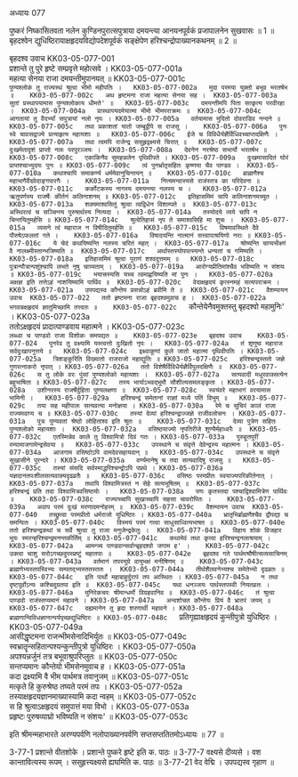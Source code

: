 अध्यायः 077

पुष्करं निष्कासितवता नलेन कुण्डिनपुरात्सपुत्राया दमयन्त्या आनयनपूर्वकं प्रजापालनेन सुखवासः ॥ 1 ॥ बृहदश्वेन द्युधिष्ठिरायाक्षहृदयविद्योपदेशपूर्वकं सङ्क्षेपेण हरिश्चन्द्रोपाख्यानकथनम् ॥ 2 ॥

बृहदश्व उवाच 	KK03-05-077-001  
प्रशान्ते तु पुरे हृष्टे सम्प्रवृत्ते महोत्सवे ।	KK03-05-077-001a  
महत्या सेनया राजा दमयन्तीमुपानयत् ॥	KK03-05-077-001c  
`पुण्यश्लोकं तु राज्यस्थं श्रुत्वा भीमो महीपतिः ।	KK03-05-077-002a  
मुदा परमया युक्तो बभूव भरतर्षभ ॥	KK03-05-077-002c  
अथ हृष्टमना राजा महत्या सेनया सह ।	KK03-05-077-003a  
सुतां प्रस्थापयामास पुण्यश्लोकाय धीमते' ॥	KK03-05-077-003c  
दमयन्तीमपि पिता सत्कृत्य परवीरहा ।	KK03-05-077-004a  
प्रास्थापयदमेयात्मा भीमो भीमपराक्रमः ॥	KK03-05-077-004c  
आगतायां तु वैदर्भ्यां सपुत्रायां नलो नृपः ।	KK03-05-077-005a  
वर्तयामास मुदितो दोवराडिव नन्दने ॥	KK03-05-077-005c  
तथा प्रकाशतां यातो जम्बूद्वीपे स राजसु ।	KK03-05-077-006a  
पुनः स्वे चावसद्राज्ये प्रत्याहृत्य महायशाः ॥	KK03-05-077-006c  
ईजे च विविधैर्यज्ञैर्विधिवच्चाप्तदक्षिणैः ।	KK03-05-077-007a  
तथा त्वमपि राजेन्द्र ससुहृद्वक्ष्यसे चिरात् ॥	KK03-05-077-007c  
दुःखमेतादृशं प्राप्तो नलः परपुरञ्जयः ।	KK03-05-077-008a  
देवनेन नरश्रेष्ठ सभार्यो भरतर्षभ ॥	KK03-05-077-008c  
एकाकिनैव सुमहन्नलेन पृथिवीपते ।	KK03-05-077-009a  
दुःखमासादितं घोरं प्राप्तश्चाभ्युदयः पुनः ॥	KK03-05-077-009c  
त्वं पुनर्भ्रातृसहितः कृष्णया चैव पाण्डव ।	KK03-05-077-010a  
कथाश्चापि समाकर्ण्य धर्ममेवानुचिन्तयन् ॥	KK03-05-077-010c  
ब्राह्मणैश्च महाभागैर्वेदवेदाङ्गपारगैः ।	KK03-05-077-011a  
नित्यमन्वास्यसे राजंस्तत्र का परिदेवना ॥	KK03-05-077-011c  
कर्कोटकस्य नागस्य दमयन्त्या नलस्य च ।	KK03-05-077-012a  
ऋतुपर्णस्य राजर्षेः कीर्तनं कलिनाशनम् ॥	KK03-05-077-012c  
इतिहासमिमं चापि कलिनाशनमच्युत ।	KK03-05-077-013a  
शक्यमाश्वसितुं श्रुत्वा त्वद्विधेन विशाम्पते ॥	KK03-05-077-013c  
अस्थिरत्वं च सञ्चिन्त्य पुरुषार्थस्य नित्यदा ।	KK03-05-077-014a  
तस्योदये व्यये चापि न चिन्तयितुमर्हसि ॥	KK03-05-077-014c  
श्रुत्वेतिहासं नृप ते समाश्वसिहि मा शुचः ।	KK03-05-077-015a  
व्यसने त्वं महाराज न विषीदितुमर्हसि ॥	KK03-05-077-015c  
विषमावस्थिते दैवे पौरुषेऽफलतां गते ।	KK03-05-077-016a  
विषादयन्ति नात्मानं सत्त्वापाश्रयिणो नराः ॥	KK03-05-077-016c  
ये चेदं कथयिष्यन्ति नलस्य चरितं महत् ।	KK03-05-077-017a  
श्रोष्यन्ति चाप्यभीक्ष्णं वै नालक्ष्मीस्तान्भजिष्यति ॥	KK03-05-077-017c  
अर्थास्तस्योपपत्स्यन्ते धन्यतां च गमिष्यति ।	KK03-05-077-018a  
इतिहासमिमं श्रुत्वा पुराणं शश्वदुत्तमम् ॥	KK03-05-077-018c  
पुत्रान्पौत्रान्पशूंश्चापि लभते नृषु चाग्र्यताम् ।	KK03-05-077-019a  
आरोग्यप्रीतिमांश्चैव भविष्यति न संशयः ॥	KK03-05-077-019c  
भयात्त्रस्यसि यच्च त्वमाह्वयिष्यति मां पुनः ।	KK03-05-077-020a  
अक्षज्ञ इति तत्तेऽहं नाशयिष्यामि पार्थिव ॥	KK03-05-077-020c  
वेदाक्षहृदयं कृत्स्नमहं सत्यपराक्रम ।	KK03-05-077-021a  
उपपद्यस्व कौन्तेय प्रसन्नोऽहं ब्रवीमि ते ॥	KK03-05-077-021c  
वैशम्पायन उवाच 	KK03-05-077-022  
ततो हृष्टमना राजा बृहदश्वमुवाच ह ।	KK03-05-077-022a  
भगवन्नक्षहृदयं ज्ञातुमिच्छामि तत्त्वतः ॥	KK03-05-077-022c  
`कौन्तेयेनैवमुक्तस्तु बृहदश्वो महामुनिः' ।	KK03-05-077-023a  
ततोऽक्षहृदयं प्रादात्पाण्डवाय महात्मने ।	KK03-05-077-023c  
`लब्ध्वा च पाण्डवो राजा विशोकः समपद्यत ॥	KK03-05-077-023e  
बृहदश्व उवाच 	KK03-05-077-024  
पुनरेव तु वक्ष्यामि यस्त्वत्तो दुःखितो नृपः ।	KK03-05-077-024a  
तं शृणुष्व महाराज सर्वदुःखापनुत्तये ॥	KK03-05-077-024c  
इक्ष्वाकूणां कुले जातो महात्मा पृथिवीपतिः ।	KK03-05-077-025a  
त्रिशङ्कुरिति विख्यातो राजराजो महाद्युतिः ॥	KK03-05-077-025c  
हरिश्चन्द्रस्ततो जज्ञे गुणरत्नाकरो नृपात् ।	KK03-05-077-026a  
ततो विशेषैर्विविधैर्यज्ञैर्विपुलदक्षिणैः ॥	KK03-05-077-026c  
स तु लोके वरः पुंसां पुण्यश्लोको महायशाः ।	KK03-05-077-027a  
सत्यवादी मधुरवाक्सत्येन बहुभाषिता ॥	KK03-05-077-027c  
तस्य भार्याऽभवद्भूमौ सौशील्यसमलङ्कृता ।	KK03-05-077-028a  
उशीनरस्य राजर्षेर्दुहिता पुण्यलक्षणा ॥	KK03-05-077-028c  
स्वयंवरे महाभागं वरयामास भामिनी ।	KK03-05-077-029a  
हरिश्चन्द्रं समेतानां राज्ञां मध्ये पतिं विभुम् ॥	KK03-05-077-029c  
तया सह महीपालः सत्यवत्या मनोज्ञया ।	KK03-05-077-030a  
रेमे च सुचिरं कालं राजा राज्यमवाप्य च ॥	KK03-05-077-030c  
तस्यां देव्यां हरिश्चन्द्राज्जज्ञे राजीवलोचनः ।	KK03-05-077-031a  
पुत्रः पुण्यवतां श्रेष्ठो लोहिताश्व इति श्रुतः ॥	KK03-05-077-031c  
देव्या पुत्रेण सहितः पुण्यश्लोको महायशाः ।	KK03-05-077-032a  
वसिष्ठयाज्यो नृपतिरीजे शुण्यैर्महाध्वरैः ॥	KK03-05-077-032c  
एतस्मिन्नेव काले तु विश्वामित्रो दिवं गतः ।	KK03-05-077-033a  
पुरुहूतपुरीं रम्यामाजगामेन्द्रसेवया ॥	KK03-05-077-033c  
उपस्थाने च संवृत्ते देवेन्द्रस्य महात्मनः ।	KK03-05-077-034a  
आजगाम वसिष्ठोऽपि वामदेवसहायवान् ॥	KK03-05-077-034c  
उपस्थाने च संवृत्ते सुखासीने पुरन्दरे ।	KK03-05-077-035a  
वर्ण्यमानेषु च तदा सत्यवादिषु राजसु ॥	KK03-05-077-035c  
तस्यां संसदि सर्वस्माद्धरिश्चन्द्रोऽपि पप्रथे ।	KK03-05-077-036a  
यज्ञदानतपःशीलसत्यवाक्यदृढव्रतैः ॥	KK03-05-077-036c  
वसिष्ठः परमप्रीतः स्वयाज्यपरिकीर्तनात् ।	KK03-05-077-037a  
तथापि विश्वामित्रस्तं न सेहे सत्यभूषितम् ॥	KK03-05-077-037c  
हरिश्चन्द्रं प्रति तदा विश्वामित्रवसिष्ठयोः ।	KK03-05-077-038a  
पणः कृतस्तदा पश्चाद्विश्वामित्रेण पार्थिवः ॥	KK03-05-077-038c  
राज्याच्चापि सुखाच्चापि सहसा चावरोपितः ।	KK03-05-077-039a  
अवाप परमं दुःखं मरणादमनोहरम् ॥	KK03-05-077-039c  
वैशम्पायन उवाच 	KK03-05-077-040  
तच्छ्रुत्वा परमप्रीतो धर्मराजो युधिष्ठिरः ।	KK03-05-077-040a  
भ्रातृभिर्ब्राह्मणैश्चैव द्रौपद्या च समन्वितः ।	KK03-05-077-040c  
विस्मयं परमं गत्वा साधुसाध्वित्यभाषत ॥	KK03-05-077-040e  
ततो हरिश्चन्द्रकथां च सर्वे श्रुत्वा तु राजा मनुजेन्द्रकेतुः ।	KK03-05-077-041a  
विहाय शोकं विजहार भूयः स्मरन्हरिश्चन्द्रमनन्तकीर्तिम् ॥	KK03-05-077-041c  
कथामेवं तथा कृत्वा हरिश्चन्द्रनलाश्रयाम् ।	KK03-05-077-042a  
आमन्त्र्य पाण्डवान्सर्वान्बृहदश्वो जगाम ह' ।	KK03-05-077-042c  
उक्त्वा चाशु सरोऽगच्छदुपस्प्रष्टुं महातपाः ॥	KK03-05-077-042e  
बृहदश्व गते पार्थमश्रौषीत्सव्यसाचिनम् ।	KK03-05-077-043a  
वर्तमानं तपस्युग्रे वायुभक्षं मनीषिणम् ॥	KK03-05-077-043c  
ब्राह्मणेभ्यस्तपस्विभ्यः सम्पतद्भ्यस्ततस्ततः ।	KK03-05-077-044a  
तीर्थशैलवनेभ्यश्च समेतेभ्यो दृढव्रतः ॥	KK03-05-077-044c  
इति पार्थो महाबाहुर्दुरापं तप आस्थितः ।	KK03-05-077-045a  
न तथा दृष्टपूर्वोऽन्यः कश्चिदुग्रतपा इति ॥	KK03-05-077-045c  
यथा धनञ्जयः पार्थस्तपस्वी नियतव्रतः ।	KK03-05-077-046a  
मुनिरेकचरः श्रीमान्धर्मो विग्रहवानिव ॥	KK03-05-077-046c  
तं श्रुत्वा पाण्डवो राजंस्तप्यमानं महावने ।	KK03-05-077-047a  
अन्वशोचत कौन्तेयः प्रियं वै भ्रातरं जयम् ॥	KK03-05-077-047c  
दह्यमानेन तु हृदा शरणार्थी महावने ।	KK03-05-077-048a  
ब्राह्मणान्विविधज्ञानान्पर्यपृच्छद्युधिष्ठिरः ॥	KK03-05-077-048c  
`प्रतिगृह्याक्षहृदयं कुन्तीपुत्रो युधिष्ठिरः ।	KK03-05-077-049a  
आसीद्धृष्टमना राजन्भीमसेनादिभिर्युतः ॥	KK03-05-077-049c  
स्वभ्रातॄन्सहितान्पश्यन्कुन्तीपुत्रो युधिष्ठिरः ।	KK03-05-077-050a  
अपश्यन्नर्जुनं तत्र बभूवाश्रुपरिप्लुतः ॥	KK03-05-077-050c  
सन्तप्यमानः कौन्तेयो भीमसेनमुवाच ह ।	KK03-05-077-051a  
कदा द्रक्ष्यामि वै भीम पार्थमत्र तवानुजम् ॥	KK03-05-077-051c  
मत्कृते हि कुरुश्रेष्ठ तष्यते परमं तपः ।	KK03-05-077-052a  
तस्याक्षहृदयज्ञानमाख्यास्यामि कदा न्वहम् ॥	KK03-05-077-052c  
स हि श्रुत्वाऽक्षहृदयं समुपात्तं मया विभो ।	KK03-05-077-053a  
प्रहृष्टः पुरुषव्याघ्रो भविष्यति न संशयः' ॥	KK03-05-077-053c  

इति श्रीमन्महाभारते अरण्यपर्वणि नलोपाख्यानपर्वणि सप्तसप्ततितमोऽध्यायः ॥ 77 ॥

3-77-1 प्रशान्ते वीतशोके । प्रशान्ते पुष्करे हृष्टे इति क. पाठः ॥ 3-77-7 वक्ष्यसे दीव्यसे । वश कान्तावित्यस्य रूपम् । ससुहृत्त्यक्ष्यसे ह्यघमिति क. पाठः ॥ 3-77-21 वेद वेद्मि । उपपद्यस्व गृहाण ॥
